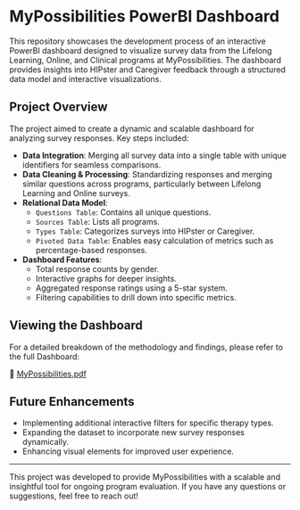 # MyPossibilities PowerBI Dashboard

This repository showcases the development process of an interactive PowerBI dashboard designed to visualize survey data from the Lifelong Learning, Online, and Clinical programs at MyPossibilities. The dashboard provides insights into HIPster and Caregiver feedback through a structured data model and interactive visualizations.

## Project Overview
The project aimed to create a dynamic and scalable dashboard for analyzing survey responses. Key steps included:

- **Data Integration**: Merging all survey data into a single table with unique identifiers for seamless comparisons.
- **Data Cleaning & Processing**: Standardizing responses and merging similar questions across programs, particularly between Lifelong Learning and Online surveys.
- **Relational Data Model**:
  - `Questions Table`: Contains all unique questions.
  - `Sources Table`: Lists all programs.
  - `Types Table`: Categorizes surveys into HIPster or Caregiver.
  - `Pivoted Data Table`: Enables easy calculation of metrics such as percentage-based responses.
- **Dashboard Features**:
  - Total response counts by gender.
  - Interactive graphs for deeper insights.
  - Aggregated response ratings using a 5-star system.
  - Filtering capabilities to drill down into specific metrics.

## Viewing the Dashboard
For a detailed breakdown of the methodology and findings, please refer to the full Dashboard:

📄 [MyPossibilities.pdf](./MyPossibilities.pdf)


## Future Enhancements
- Implementing additional interactive filters for specific therapy types.
- Expanding the dataset to incorporate new survey responses dynamically.
- Enhancing visual elements for improved user experience.

---
This project was developed to provide MyPossibilities with a scalable and insightful tool for ongoing program evaluation. If you have any questions or suggestions, feel free to reach out!
